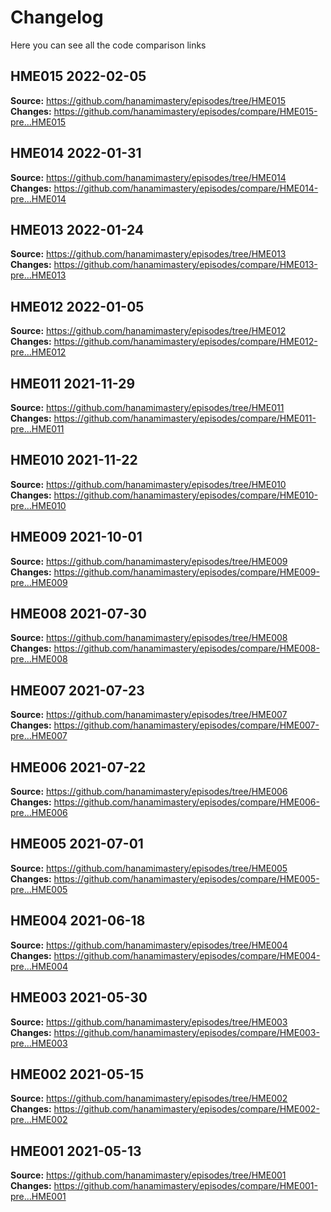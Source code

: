 # Changelog

Here you can see all the code comparison links

## HME015 2022-02-05

**Source:** https://github.com/hanamimastery/episodes/tree/HME015
**Changes:** https://github.com/hanamimastery/episodes/compare/HME015-pre...HME015


## HME014 2022-01-31

**Source:** https://github.com/hanamimastery/episodes/tree/HME014
**Changes:** https://github.com/hanamimastery/episodes/compare/HME014-pre...HME014


## HME013 2022-01-24

**Source:** https://github.com/hanamimastery/episodes/tree/HME013
**Changes:** https://github.com/hanamimastery/episodes/compare/HME013-pre...HME013


## HME012 2022-01-05

**Source:** https://github.com/hanamimastery/episodes/tree/HME012
**Changes:** https://github.com/hanamimastery/episodes/compare/HME012-pre...HME012

## HME011 2021-11-29

**Source:** https://github.com/hanamimastery/episodes/tree/HME011
**Changes:** https://github.com/hanamimastery/episodes/compare/HME011-pre...HME011


## HME010 2021-11-22

**Source:** https://github.com/hanamimastery/episodes/tree/HME010
**Changes:** https://github.com/hanamimastery/episodes/compare/HME010-pre...HME010


## HME009 2021-10-01

**Source:** https://github.com/hanamimastery/episodes/tree/HME009
**Changes:** https://github.com/hanamimastery/episodes/compare/HME009-pre...HME009

## HME008 2021-07-30

**Source:** https://github.com/hanamimastery/episodes/tree/HME008
**Changes:** https://github.com/hanamimastery/episodes/compare/HME008-pre...HME008


## HME007 2021-07-23

**Source:** https://github.com/hanamimastery/episodes/tree/HME007
**Changes:** https://github.com/hanamimastery/episodes/compare/HME007-pre...HME007

## HME006 2021-07-22

**Source:** https://github.com/hanamimastery/episodes/tree/HME006
**Changes:** https://github.com/hanamimastery/episodes/compare/HME006-pre...HME006

## HME005 2021-07-01

**Source:** https://github.com/hanamimastery/episodes/tree/HME005
**Changes:** https://github.com/hanamimastery/episodes/compare/HME005-pre...HME005


## HME004 2021-06-18

**Source:** https://github.com/hanamimastery/episodes/tree/HME004
**Changes:** https://github.com/hanamimastery/episodes/compare/HME004-pre...HME004

## HME003 2021-05-30

**Source:** https://github.com/hanamimastery/episodes/tree/HME003
**Changes:** https://github.com/hanamimastery/episodes/compare/HME003-pre...HME003

## HME002 2021-05-15

**Source:** https://github.com/hanamimastery/episodes/tree/HME002
**Changes:** https://github.com/hanamimastery/episodes/compare/HME002-pre...HME002

## HME001 2021-05-13

**Source:** https://github.com/hanamimastery/episodes/tree/HME001
**Changes:** https://github.com/hanamimastery/episodes/compare/HME001-pre...HME001
